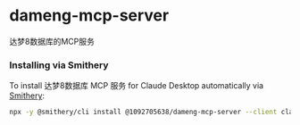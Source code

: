 # dameng-mcp-server
达梦8数据库的MCP服务

### Installing via Smithery

To install 达梦8数据库 MCP 服务 for Claude Desktop automatically via [Smithery](https://smithery.ai/server/@1092705638/dameng-mcp-server):

```bash
npx -y @smithery/cli install @1092705638/dameng-mcp-server --client claude
```
